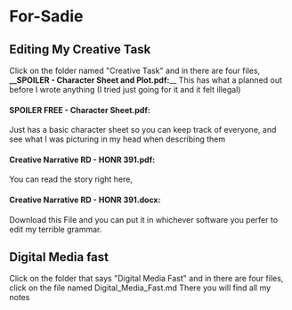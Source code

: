 # For-Sadie

## Editing My Creative Task 
Click on the folder named "Creative Task" and in there are four files, <br>
**__SPOILER - Character Sheet and Plot.pdf:**__   This has what a planned out before I wrote anything (I tried just going for it and it felt illegal) <br>
#### SPOILER FREE - Character Sheet.pdf: 
  Just has a basic character sheet so you can keep track of everyone, and see what I was picturing in my head when describing them <br>
#### Creative Narrative RD - HONR 391.pdf: 
  You can read the story right here, <br>
#### Creative Narrative RD - HONR 391.docx: 
  Download this File and you can put it in whichever software you perfer to edit my terrible grammar.</b> 


## Digital Media fast 
Click on the folder that says "Digital Media Fast" and in there are four files, click on the file named Digital_Media_Fast.md
There you will find all my notes 


